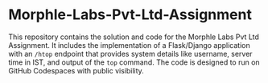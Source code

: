 # Morphle-Labs-Pvt-Ltd-Assignment
This repository contains the solution and code for the Morphle Labs Pvt Ltd Assignment. It includes the implementation of a Flask/Django application with an `/htop` endpoint that provides system details like username, server time in IST, and output of the `top` command. The code is designed to run on GitHub Codespaces with public visibility.
